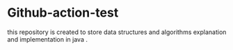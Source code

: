 # Github-action-test

this repository is created to store data structures and algorithms explanation and implementation in java .
